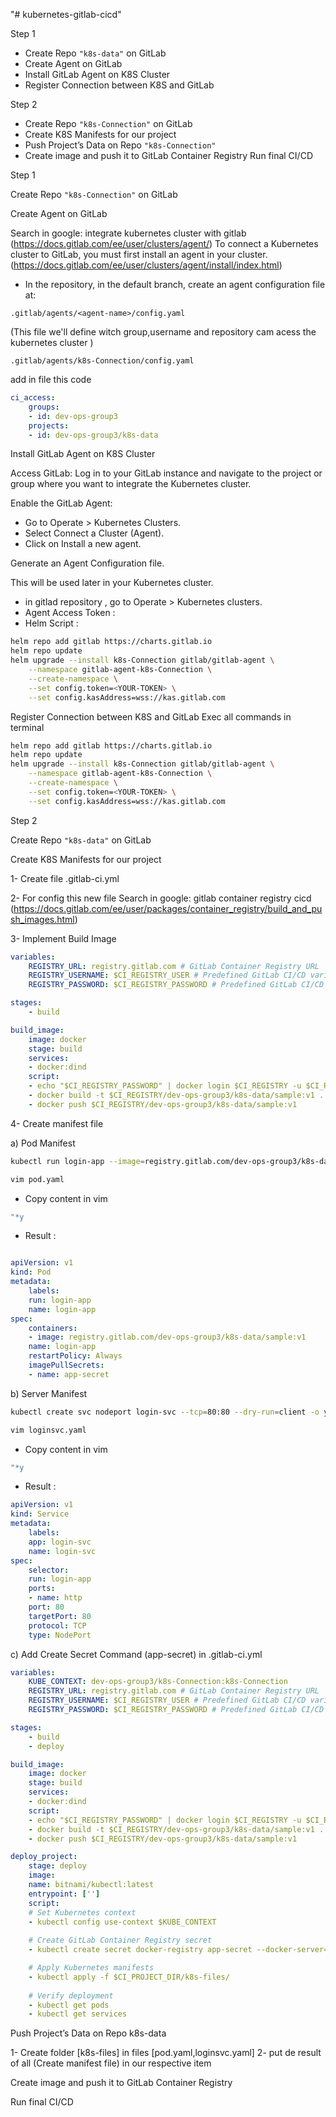 "# kubernetes-gitlab-cicd" 

Step 1

- Create Repo `"k8s-data"` on GitLab
- Create Agent on GitLab
- Install GitLab Agent on K8S Cluster
- Register Connection between K8S and GitLab

Step 2

- Create Repo `"k8s-Connection"` on GitLab
- Create K8S Manifests for our project
- Push Project’s Data on Repo `"k8s-Connection"`
- Create image and push it to GitLab Container Registry
Run final CI/CD



Step 1

Create Repo `"k8s-Connection"` on GitLab 

Create Agent on GitLab

Search in google: integrate kubernetes cluster with gitlab (https://docs.gitlab.com/ee/user/clusters/agent/) 
To connect a Kubernetes cluster to GitLab, you must first install an agent in your cluster. (https://docs.gitlab.com/ee/user/clusters/agent/install/index.html)

* In the repository, in the default branch, create an agent configuration file at: 

`.gitlab/agents/<agent-name>/config.yaml`

(This file we'll define witch group,username and repository cam acess the kubernetes cluster )

`.gitlab/agents/k8s-Connection/config.yaml`

add in file this code
```yml
ci_access:
    groups:
    - id: dev-ops-group3
    projects:
    - id: dev-ops-group3/k8s-data
```
        
Install GitLab Agent on K8S Cluster

Access GitLab: 
    Log in to your GitLab instance and navigate to the project or group where you want to integrate the Kubernetes cluster.

Enable the GitLab Agent:

- Go to Operate > Kubernetes Clusters.
- Select Connect a Cluster (Agent).
- Click on Install a new agent.

Generate an Agent Configuration file. 

This will be used later in your Kubernetes cluster.

* in gitlad repository , go to Operate > Kubernetes clusters.
* Agent Access Token : <YOUR-TOKEN>
* Helm Script :
```bash
helm repo add gitlab https://charts.gitlab.io
helm repo update
helm upgrade --install k8s-Connection gitlab/gitlab-agent \
    --namespace gitlab-agent-k8s-Connection \
    --create-namespace \
    --set config.token=<YOUR-TOKEN> \
    --set config.kasAddress=wss://kas.gitlab.com
```

Register Connection between K8S and GitLab
Exec all commands in terminal 
```bash
helm repo add gitlab https://charts.gitlab.io
helm repo update
helm upgrade --install k8s-Connection gitlab/gitlab-agent \
    --namespace gitlab-agent-k8s-Connection \
    --create-namespace \
    --set config.token=<YOUR-TOKEN> \
    --set config.kasAddress=wss://kas.gitlab.com
```

Step 2

Create Repo `"k8s-data"` on GitLab

Create K8S Manifests for our project

1- Create file .gitlab-ci.yml

2- For config this new file Search in google: gitlab container registry cicd (https://docs.gitlab.com/ee/user/packages/container_registry/build_and_push_images.html)

3- Implement Build Image

```yaml
variables:
    REGISTRY_URL: registry.gitlab.com # GitLab Container Registry URL
    REGISTRY_USERNAME: $CI_REGISTRY_USER # Predefined GitLab CI/CD variable
    REGISTRY_PASSWORD: $CI_REGISTRY_PASSWORD # Predefined GitLab CI/CD variable

stages:
    - build

build_image:
    image: docker
    stage: build
    services:
    - docker:dind
    script:
    - echo "$CI_REGISTRY_PASSWORD" | docker login $CI_REGISTRY -u $CI_REGISTRY_USER --password-stdin
    - docker build -t $CI_REGISTRY/dev-ops-group3/k8s-data/sample:v1 .
    - docker push $CI_REGISTRY/dev-ops-group3/k8s-data/sample:v1

```
4- Create manifest file

a) Pod Manifest 

```bash
kubectl run login-app --image=registry.gitlab.com/dev-ops-group3/k8s-data/sample:v1 --dry-run=client -o yaml > pod.yaml
```

```bash 
vim pod.yaml
```
    
- Copy content in vim
    
```bash
"*y
```
    
- Result :
    
```yaml

apiVersion: v1
kind: Pod
metadata:
    labels:
    run: login-app
    name: login-app
spec:
    containers:
    - image: registry.gitlab.com/dev-ops-group3/k8s-data/sample:v1
    name: login-app
    restartPolicy: Always
    imagePullSecrets:
    - name: app-secret

```
b) Server Manifest 

```bash
kubectl create svc nodeport login-svc --tcp=80:80 --dry-run=client -o yaml > loginsvc.yaml
```
```bash 
vim loginsvc.yaml
```
- Copy content in vim

```bash
"*y
```

- Result :

```yaml
apiVersion: v1
kind: Service
metadata:
    labels:
    app: login-svc
    name: login-svc
spec:
    selector:
    run: login-app
    ports:
    - name: http
    port: 80
    targetPort: 80
    protocol: TCP
    type: NodePort

```
c) Add Create Secret Command (app-secret) in .gitlab-ci.yml 

```yaml
variables:
    KUBE_CONTEXT: dev-ops-group3/k8s-Connection:k8s-Connection
    REGISTRY_URL: registry.gitlab.com # GitLab Container Registry URL
    REGISTRY_USERNAME: $CI_REGISTRY_USER # Predefined GitLab CI/CD variable
    REGISTRY_PASSWORD: $CI_REGISTRY_PASSWORD # Predefined GitLab CI/CD variable

stages:
    - build
    - deploy

build_image:
    image: docker
    stage: build
    services:
    - docker:dind
    script:
    - echo "$CI_REGISTRY_PASSWORD" | docker login $CI_REGISTRY -u $CI_REGISTRY_USER --password-stdin
    - docker build -t $CI_REGISTRY/dev-ops-group3/k8s-data/sample:v1 .
    - docker push $CI_REGISTRY/dev-ops-group3/k8s-data/sample:v1

deploy_project:
    stage: deploy
    image:
    name: bitnami/kubectl:latest
    entrypoint: ['']
    script:
    # Set Kubernetes context
    - kubectl config use-context $KUBE_CONTEXT
    
    # Create GitLab Container Registry secret
    - kubectl create secret docker-registry app-secret --docker-server=$REGISTRY_URL --docker-username=$REGISTRY_USERNAME --docker-password=$REGISTRY_PASSWORD --dry-run=client -o yaml | kubectl apply -f -

    # Apply Kubernetes manifests
    - kubectl apply -f $CI_PROJECT_DIR/k8s-files/
    
    # Verify deployment
    - kubectl get pods
    - kubectl get services

```
    
Push Project’s Data on Repo k8s-data

1- Create folder [k8s-files] in files [pod.yaml,loginsvc.yaml]
2- put de result of all (Create manifest file) in our respective item 

Create image and push it to GitLab Container Registry

Run final CI/CD